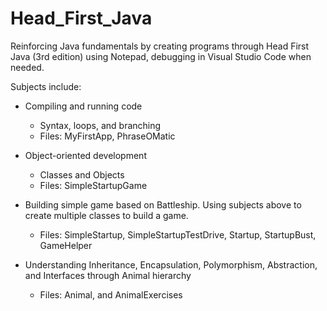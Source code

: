 # Head_First_Java
Reinforcing Java fundamentals by creating programs through Head First Java (3rd edition) using Notepad, debugging in Visual Studio Code when needed.

Subjects include: 
- Compiling and running code
  - Syntax, loops, and branching
  - Files: MyFirstApp, PhraseOMatic

- Object-oriented development
  - Classes and Objects
  - Files: SimpleStartupGame
  
- Building simple game based on Battleship. Using subjects above to create multiple classes to build a game.
  - Files: SimpleStartup, SimpleStartupTestDrive, Startup, StartupBust, GameHelper 

- Understanding Inheritance, Encapsulation, Polymorphism, Abstraction, and Interfaces through Animal hierarchy
  - Files: Animal, and AnimalExercises
